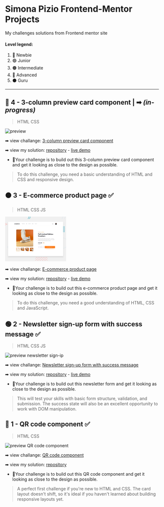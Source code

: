 # Simona Pizio Frontend-Mentor Projects
My challenges solutions from Frontend mentor site

#### Level legend:
  1. 🔵 Newbie
  2. 🟢 Junior
  3. 🟠 Intermediate
  4. 🔴 Advanced
  5. ⚫ Guru
---
<!-- ## ⚪ 4  ... |  ➡ *(in-progress)* -->

## 🔵 4 - 3-column preview card component |  ➡ *(in-progress)*
> HTML CSS

<img src="https://github.com/SimonaPiz/Frontend-Mentor-Projects/assets/91121660/a01ed5b4-9f5b-4f57-bc3d-28dd4b19ddb6" alt="preview" width="200px" />

  ➡ view challange: [3-column preview card component](https://www.frontendmentor.io/challenges/3column-preview-card-component-pH92eAR2-)
  
  ➡ view my solution: [repository]() - [live demo]()


  - 📝Your challenge is to build out this 3-column preview card component and get it looking as close to the design as possible.

  > To do this challenge, you need a basic understanding of HTML and CSS and responsive design.

## 🟠 3 - E-commerce product page ✅
> HTML CSS JS

<img src="https://github.com/SimonaPiz/Frontend-Mentor-Projects/blob/main/ecommerce-product-page/design/desktop-preview.jpg?raw=true" alt="preview producy page" width="200px" />

  ➡ view challange: [E-commerce product page](https://www.frontendmentor.io/challenges/ecommerce-product-page-UPsZ9MJp6)
  
  ➡ view my solution: [repository](https://github.com/SimonaPiz/Frontend-Mentor-Projects/tree/main/ecommerce-product-page) - [live demo](https://simonapiz-fmentor-ecom-product-page.netlify.app/)


  - 📝Your challenge is to build out this e-commerce product page and get it looking as close to the design as possible.

  > To do this challenge, you need a good understanding of HTML, CSS and JavaScript.

## 🟢 2 - Newsletter sign-up form with success message ✅
> HTML CSS JS

<img src="https://github.com/SimonaPiz/Frontend-Mentor-Projects/assets/91121660/d173ac41-9ee8-4596-9358-3812381def2a" alt="preview newsletter sign-ip" width="200px" />

  ➡ view challange: [Newsletter sign-up form with success message](https://www.frontendmentor.io/challenges/newsletter-signup-form-with-success-message-3FC1AZbNrv)
  
  ➡ view my solution: [repository](https://github.com/SimonaPiz/Frontend-Mentor-Projects/tree/main/newsletter-sign-up-with-success-message) - [live demo](https://newsletter-sign-up_simonapiz.surge.sh/index.html)


  - 📝Your challenge is to build out this newsletter form and get it looking as close to the design as possible.

  > This will test your skills with basic form structure, validation, and submission. The success state will also be an excellent opportunity to work with DOM manipulation.

## 🔵 1 - QR code component ✅
> HTML CSS

<img src="https://github.com/SimonaPiz/Frontend-Mentor-Projects/assets/91121660/e1167a2e-fd83-4d5a-954e-00ada6af5b32" alt="preview QR code component" width="200px" />

  ➡ view challange: [QR code component](https://www.frontendmentor.io/challenges/qr-code-component-iux_sIO_H)
  
  ➡ view my solution: [repository](https://github.com/SimonaPiz/Frontend-Mentor-Projects/tree/main/qr-code-component-main)


  - 📝Your challenge is to build out this QR code component and get it looking as close to the design as possible.

  > A perfect first challenge if you're new to HTML and CSS. The card layout doesn't shift, so it's ideal if you haven't learned about building responsive layouts yet.
